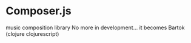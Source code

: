 Composer.js
===========

music composition library
No more in development... it becomes Bartok (clojure clojurescript)
